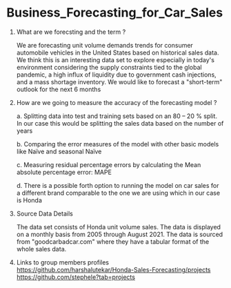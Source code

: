 # Business_Forecasting_for_Car_Sales

1. What are we forecsting and the term ?

     We are forecasting unit volume demands trends for consumer automobile vehicles in the United States based on historical sales data. We think this is an interesting data set to explore especially in today's environment considering the supply constraints tied to the global pandemic, a high influx of liquidity due to government cash injections, and a mass shortage inventory. We would like to forecast a "short-term" outlook for the next 6 months

2. How are we going to measure the accuracy of the forecasting model ? 

     a. Splitting data into test and training sets based on an 80 – 20 % split. In our case this would be splitting the sales data based on the number of years
     
     b. Comparing the error measures of the model with other basic models like Naïve and seasonal Naïve
     
     c. Measuring residual percentage errors by calculating the Mean absolute percentage error: MAPE
     
     d. There is a possible forth option to running the model on car sales for a different brand comparable to the one we are using which in our case is Honda 

3. Source Data Details 

     The data set consists of Honda unit volume sales. The data is displayed on a monthly basis from 2005 through August 2021. The data is sourced from    "goodcarbadcar.com" where they have a tabular format of the whole sales data.

4. Links to group members profiles
https://github.com/harshalutekar/Honda-Sales-Forecasting/projects
https://github.com/stephele?tab=projects
